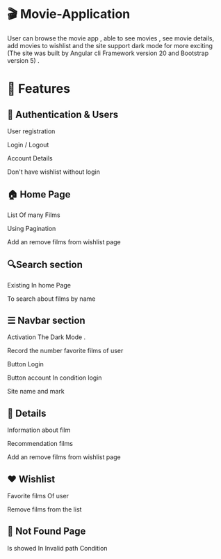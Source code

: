 # 🎬 Movie-Application

User can browse the movie app , able to see movies , see movie details, add movies to wishlist and the site support dark mode for more exciting (The site was built by Angular cli Framework version 20 and Bootstrap version 5) .

# 🚀 Features
## 🔑 Authentication & Users
User registration

Login / Logout

Account Details

Don't have wishlist without login

## 🏠 Home Page
List Of many Films

Using Pagination

Add an remove films from wishlist page


## 🔍Search section
Existing In home Page 

To search about films by name

## ☰ Navbar section

Activation The Dark Mode .

Record the number favorite films of user

Button Login

Button account In condition login

Site name and mark

## 📜 Details
Information about film

Recommendation films

Add an remove films from wishlist page

## ❤️ Wishlist
Favorite films Of user

Remove films from the list

## 🚫 Not Found Page
Is showed In Invalid path Condition


